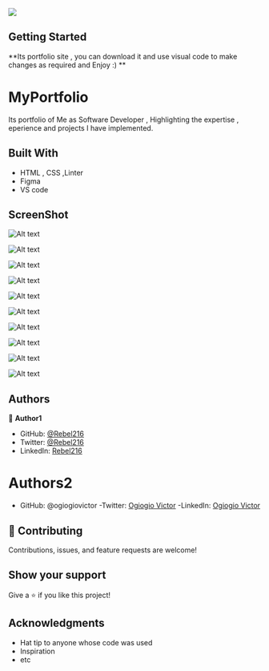 
![](https://img.shields.io/badge/Microverse-blueviolet)

## Getting Started

**Its portfolio site , you can download it and use visual code to make changes as required and Enjoy :) **




# MyPortfolio

Its portfolio of Me as Software Developer , Highlighting the expertise , eperience and projects I have implemented.


## Built With

- HTML , CSS ,Linter
- Figma
- VS code

## ScreenShot
![Alt text](https://github.com/rebel216/MyPortfolio/blob/Portfolio-features/Screenshot%202022-04-21%20at%202.34.22%20AM.png?raw=true "Optional Title")

![Alt text](https://github.com/rebel216/MyPortfolio/blob/features-projects-aboutme/Screenshot%202022-04-22%20at%203.29.57%20AM.png?raw=true "Optional Title")

![Alt text](https://github.com/rebel216/MyPortfolio/blob/features-desktop-version/Screenshot%202022-04-28%20at%205.03.58%20AM.png?raw=true "Optional Title")

![Alt text](https://github.com/rebel216/MyPortfolio/blob/features-desktop-version/Screenshot%202022-04-28%20at%205.04.19%20AM.png?raw=true "Optional Title")

![Alt text](https://github.com/rebel216/MyPortfolio/blob/features-desktop-version/Screenshot%202022-04-28%20at%205.04.26%20AM.png?raw=true "Optional Title")

![Alt text](https://github.com/rebel216/MyPortfolio/blob/features-desktop-version/Screenshot%202022-04-28%20at%205.04.31%20AM.png?raw=true "Optional Title")

![Alt text](https://github.com/rebel216/MyPortfolio/blob/features-desktop-version/Screenshot%202022-04-28%20at%205.04.34%20AM.png?raw=true "Optional Title")

![Alt text](https://github.com/rebel216/MyPortfolio/blob/features-desktop-version/Screenshot%202022-04-28%20at%205.04.40%20AM.png?raw=true "Optional Title")

![Alt text](https://github.com/rebel216/MyPortfolio/blob/features-desktop-version/Screenshot%202022-04-28%20at%205.04.54%20AM.png?raw=true "Optional Title")

![Alt text](https://github.com/rebel216/MyPortfolio/blob/features-desktop-version/Screenshot%202022-04-28%20at%205.05.03%20AM.png?raw=true "Optional Title")
## Authors

👤 **Author1**

- GitHub: [@Rebel216](https://github.com/Rebel216)
- Twitter: [@Rebel216](https://twitter.com/Rebel216)
- LinkedIn: [Rebel216](https://linkedin.com/in/Rebel216)

# Authors2
- GitHub: @ogiogiovictor
-Twitter: [Ogiogio Victor](https://twitter.com/a0df623fb9d9482)
-LinkedIn:  [Ogiogio Victor](https://www.linkedin.com/in/ogiogio-victor-a096a0181/)


## 🤝 Contributing

Contributions, issues, and feature requests are welcome!


## Show your support

Give a ⭐️ if you like this project!

## Acknowledgments

- Hat tip to anyone whose code was used
- Inspiration
- etc

